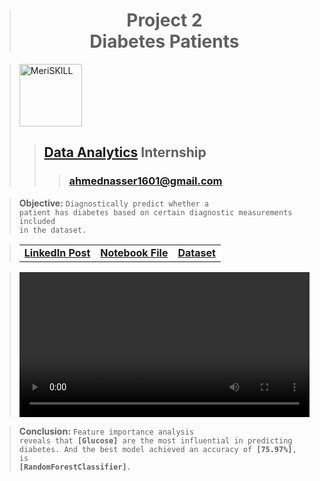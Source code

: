> <h1 align="center">Project 2<br><b>Diabetes Patients</b></h1>

> [<img alt="MeriSKILL" height=100 src="https://lh6.googleusercontent.com/FfFC3NgZ12Q8rOD9B_HuVWwhkbzHsY64IL-jz2F6aCdN8PYVst0Tt4_qbKxXRoW_cdvTvkp2rqagB-ZKQem-oGk=w16383">](https://www.meriskill.com)
>> ## **[Data Analytics](https://github.com/AhmedNasser1601/Data-Analytics) Internship**
>>> ### **[ahmednasser1601@gmail.com](mailto:ahmednasser1601@gmail.com)**

> **Objective:** <code>Diagnostically predict whether a patient has diabetes based on certain diagnostic measurements included in the dataset.</code>

> <table align="center"><tr><td><a href="https://www.linkedin.com/posts/ahmednasser1601_data-analytics-activity-7109298519361957888-3cL0?utm_source=share&utm_medium=member_desktop"><b>LinkedIn Post</b></a></td><td><a href="Diabetes-Patients.ipynb"><b>Notebook File</b></a></td><td><a href="Diabetes.csv"><b>Dataset</b></a></td></tr></table>

> <a href="https://github.com/AhmedNasser1601/Data-Analytics/assets/60184582/8e0af71c-aa9e-4247-b764-cc860d5a77f5"><video width="100%" controls="" autoplay="" name="media"><source src="https://github-production-user-asset-6210df.s3.amazonaws.com/60184582/268511087-8e0af71c-aa9e-4247-b764-cc860d5a77f5.mp4" type="video/mp4"></video></a>

> **Conclusion:** <code>Feature importance analysis reveals that <b>[Glucose]</b> are the most influential in predicting diabetes. And the best model achieved an accuracy of <b>[75.97%]</b>, is <b>[RandomForestClassifier]</b>.</code>
